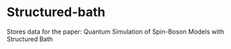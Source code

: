 # Structured-bath
Stores data for the paper: Quantum Simulation of Spin-Boson Models with Structured Bath
